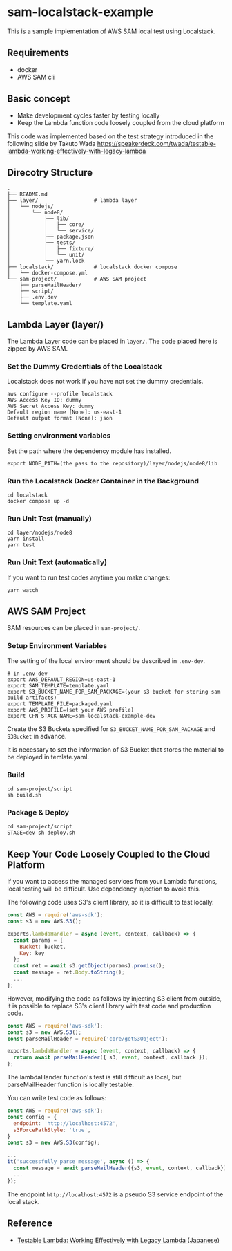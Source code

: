 # sam-localstack-example

This is a sample implementation of AWS SAM local test using Localstack.

## Requirements

- docker
- AWS SAM cli

## Basic concept

- Make development cycles faster by testing locally
- Keep the Lambda function code loosely coupled from the cloud platform

This code was implemented based on the test strategy introduced in the following slide by Takuto Wada
https://speakerdeck.com/twada/testable-lambda-working-effectively-with-legacy-lambda

## Direcotry Structure

```
.
├── README.md
├── layer/                  # lambda layer
│   └── nodejs/
│       └── node8/
│           ├── lib/
│           │   ├── core/
│           │   └── service/
│           ├── package.json
│           ├── tests/
│           │   ├── fixture/
│           │   └── unit/
│           └── yarn.lock
├── localstack/             # localstack docker compose
│   └── docker-compose.yml
└── sam-project/            # AWS SAM project
    ├── parseMailHeader/
    ├── script/
    ├── .env.dev
    └── template.yaml
```

## Lambda Layer (layer/)

The Lambda Layer code can be placed in `layer/`.
The code placed here is zipped by AWS SAM.

### Set the Dummy Credentials of the Localstack

Localstack does not work if you have not set the dummy credentials.

```
aws configure --profile localstack
AWS Access Key ID: dummy
AWS Secret Access Key: dummy
Default region name [None]: us-east-1
Default output format [None]: json
```

### Setting environment variables

Set the path where the dependency module has installed.

```
export NODE_PATH=(the pass to the repository)/layer/nodejs/node8/lib
```

### Run the Localstack Docker Container in the Background

```
cd localstack
docker compose up -d
```

### Run Unit Test (manually)

```
cd layer/nodejs/node8
yarn install
yarn test
```

### Run Unit Text (automatically)

If you want to run test codes anytime you make changes:

```
yarn watch
```

## AWS SAM Project

SAM resources can be placed in `sam-project/`.

### Setup Environment Variables

The setting of the local environment should be described in `.env-dev`.

```
# in .env-dev
export AWS_DEFAULT_REGION=us-east-1
export SAM_TEMPLATE=template.yaml
export S3_BUCKET_NAME_FOR_SAM_PACKAGE=(your s3 bucket for storing sam build artifacts)
export TEMPLATE_FILE=packaged.yaml
export AWS_PROFILE=(set your AWS profile)
export CFN_STACK_NAME=sam-localstack-example-dev
```

Create the S3 Buckets specified for `S3_BUCKET_NAME_FOR_SAM_PACKAGE` and `S3Bucket` in advance.

It is necessary to set the information of S3 Bucket that stores the material to be deployed in temlate.yaml.

### Build

```
cd sam-project/script
sh build.sh
```

### Package & Deploy

```
cd sam-project/script
STAGE=dev sh deploy.sh
```

## Keep Your Code Loosely Coupled to the Cloud Platform

If you want to access the managed services from your Lambda functions, local testing will be difficult.
Use dependency injection to avoid this.

The following code uses S3's client library, so it is difficult to test locally.

```js
const AWS = require('aws-sdk');
const s3 = new AWS.S3();

exports.lambdaHandler = async (event, context, callback) => {
  const params = {
    Bucket: bucket,
    Key: key
  };
  const ret = await s3.getObject(params).promise();
  const message = ret.Body.toString();
  ...
};
```

However, modifying the code as follows by injecting S3 client from outside, it is possible to replace S3's client library with test code and production code.

```js
const AWS = require('aws-sdk');
const s3 = new AWS.S3();
const parseMailHeader = require('core/getS3Object');

exports.lambdaHandler = async (event, context, callback) => {
  return await parseMailHeader({ s3, event, context, callback });
};
```


The lambdaHander function's test is still difficult as local, but parseMailHeader function is locally testable.

You can write test code as follows:

```js
const AWS = require('aws-sdk');
const config = {
  endpoint: 'http://localhost:4572',
  s3ForcePathStyle: 'true',
}
const s3 = new AWS.S3(config);

...
it('successfully parse message', async () => {
  const message = await parseMailHeader({s3, event, context, callback});
  ...
});
```

The endpoint `http://localhost:4572` is a pseudo S3 service endpoint of the local stack.

## Reference

- [Testable Lambda: Working Effectively with Legacy Lambda (Japanese)](https://speakerdeck.com/twada/testable-lambda-working-effectively-with-legacy-lambda)
